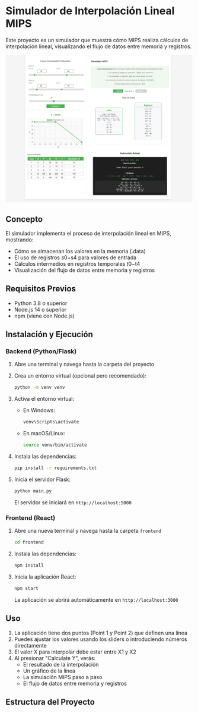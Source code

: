 # Simulador de Interpolación Lineal MIPS

Este proyecto es un simulador que muestra cómo MIPS realiza cálculos de interpolación lineal, visualizando el flujo de datos entre memoria y registros.

![Diagrama de Memoria MIPS](docs/front.png)

## Concepto

El simulador implementa el proceso de interpolación lineal en MIPS, mostrando:
- Cómo se almacenan los valores en la memoria (.data)
- El uso de registros $s0-$s4 para valores de entrada
- Cálculos intermedios en registros temporales $t0-$t4
- Visualización del flujo de datos entre memoria y registros

## Requisitos Previos

- Python 3.8 o superior
- Node.js 14 o superior
- npm (viene con Node.js)

## Instalación y Ejecución

### Backend (Python/Flask)

1. Abre una terminal y navega hasta la carpeta del proyecto
2. Crea un entorno virtual (opcional pero recomendado):
   ```bash
   python -m venv venv
   ```

3. Activa el entorno virtual:
   - En Windows:
     ```bash
     venv\Scripts\activate
     ```
   - En macOS/Linux:
     ```bash
     source venv/bin/activate
     ```

4. Instala las dependencias:
   ```bash
   pip install -r requirements.txt
   ```

5. Inicia el servidor Flask:
   ```bash
   python main.py
   ```
   El servidor se iniciará en `http://localhost:5000`

### Frontend (React)

1. Abre una nueva terminal y navega hasta la carpeta `frontend`
   ```bash
   cd frontend
   ```

2. Instala las dependencias:
   ```bash
   npm install
   ```

3. Inicia la aplicación React:
   ```bash
   npm start
   ```
   La aplicación se abrirá automáticamente en `http://localhost:3000`

## Uso

1. La aplicación tiene dos puntos (Point 1 y Point 2) que definen una línea
2. Puedes ajustar los valores usando los sliders o introduciendo números directamente
3. El valor X para interpolar debe estar entre X1 y X2
4. Al presionar "Calculate Y", verás:
   - El resultado de la interpolación
   - Un gráfico de la línea
   - La simulación MIPS paso a paso
   - El flujo de datos entre memoria y registros

## Estructura del Proyecto 